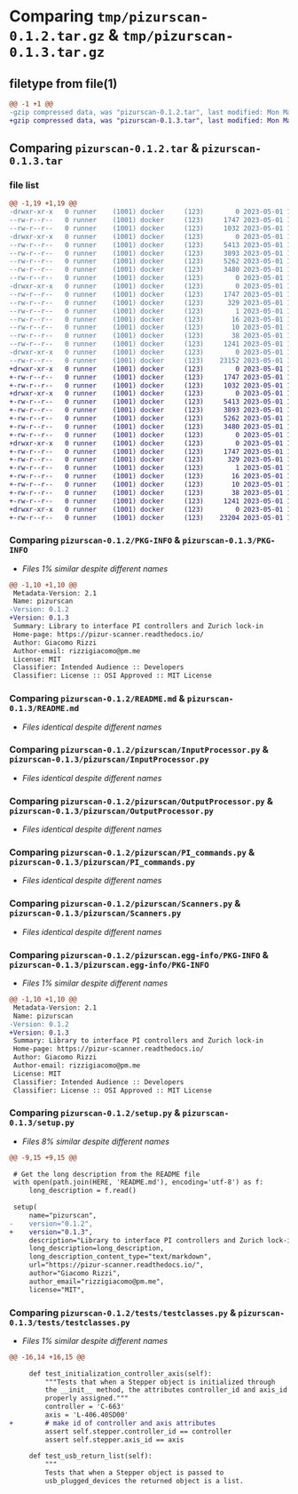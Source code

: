 # Comparing `tmp/pizurscan-0.1.2.tar.gz` & `tmp/pizurscan-0.1.3.tar.gz`

## filetype from file(1)

```diff
@@ -1 +1 @@
-gzip compressed data, was "pizurscan-0.1.2.tar", last modified: Mon May  1 12:03:50 2023, max compression
+gzip compressed data, was "pizurscan-0.1.3.tar", last modified: Mon May  1 13:02:13 2023, max compression
```

## Comparing `pizurscan-0.1.2.tar` & `pizurscan-0.1.3.tar`

### file list

```diff
@@ -1,19 +1,19 @@
-drwxr-xr-x   0 runner    (1001) docker     (123)        0 2023-05-01 12:03:50.171589 pizurscan-0.1.2/
--rw-r--r--   0 runner    (1001) docker     (123)     1747 2023-05-01 12:03:50.171589 pizurscan-0.1.2/PKG-INFO
--rw-r--r--   0 runner    (1001) docker     (123)     1032 2023-05-01 12:03:35.000000 pizurscan-0.1.2/README.md
-drwxr-xr-x   0 runner    (1001) docker     (123)        0 2023-05-01 12:03:50.171589 pizurscan-0.1.2/pizurscan/
--rw-r--r--   0 runner    (1001) docker     (123)     5413 2023-05-01 12:03:35.000000 pizurscan-0.1.2/pizurscan/InputProcessor.py
--rw-r--r--   0 runner    (1001) docker     (123)     3893 2023-05-01 12:03:35.000000 pizurscan-0.1.2/pizurscan/OutputProcessor.py
--rw-r--r--   0 runner    (1001) docker     (123)     5262 2023-05-01 12:03:35.000000 pizurscan-0.1.2/pizurscan/PI_commands.py
--rw-r--r--   0 runner    (1001) docker     (123)     3480 2023-05-01 12:03:35.000000 pizurscan-0.1.2/pizurscan/Scanners.py
--rw-r--r--   0 runner    (1001) docker     (123)        0 2023-05-01 12:03:35.000000 pizurscan-0.1.2/pizurscan/__init__.py
-drwxr-xr-x   0 runner    (1001) docker     (123)        0 2023-05-01 12:03:50.171589 pizurscan-0.1.2/pizurscan.egg-info/
--rw-r--r--   0 runner    (1001) docker     (123)     1747 2023-05-01 12:03:50.000000 pizurscan-0.1.2/pizurscan.egg-info/PKG-INFO
--rw-r--r--   0 runner    (1001) docker     (123)      329 2023-05-01 12:03:50.000000 pizurscan-0.1.2/pizurscan.egg-info/SOURCES.txt
--rw-r--r--   0 runner    (1001) docker     (123)        1 2023-05-01 12:03:50.000000 pizurscan-0.1.2/pizurscan.egg-info/dependency_links.txt
--rw-r--r--   0 runner    (1001) docker     (123)       16 2023-05-01 12:03:50.000000 pizurscan-0.1.2/pizurscan.egg-info/requires.txt
--rw-r--r--   0 runner    (1001) docker     (123)       10 2023-05-01 12:03:50.000000 pizurscan-0.1.2/pizurscan.egg-info/top_level.txt
--rw-r--r--   0 runner    (1001) docker     (123)       38 2023-05-01 12:03:50.171589 pizurscan-0.1.2/setup.cfg
--rw-r--r--   0 runner    (1001) docker     (123)     1241 2023-05-01 12:03:35.000000 pizurscan-0.1.2/setup.py
-drwxr-xr-x   0 runner    (1001) docker     (123)        0 2023-05-01 12:03:50.171589 pizurscan-0.1.2/tests/
--rw-r--r--   0 runner    (1001) docker     (123)    23152 2023-05-01 12:03:35.000000 pizurscan-0.1.2/tests/testclasses.py
+drwxr-xr-x   0 runner    (1001) docker     (123)        0 2023-05-01 13:02:13.407973 pizurscan-0.1.3/
+-rw-r--r--   0 runner    (1001) docker     (123)     1747 2023-05-01 13:02:13.407973 pizurscan-0.1.3/PKG-INFO
+-rw-r--r--   0 runner    (1001) docker     (123)     1032 2023-05-01 13:01:59.000000 pizurscan-0.1.3/README.md
+drwxr-xr-x   0 runner    (1001) docker     (123)        0 2023-05-01 13:02:13.407973 pizurscan-0.1.3/pizurscan/
+-rw-r--r--   0 runner    (1001) docker     (123)     5413 2023-05-01 13:01:59.000000 pizurscan-0.1.3/pizurscan/InputProcessor.py
+-rw-r--r--   0 runner    (1001) docker     (123)     3893 2023-05-01 13:01:59.000000 pizurscan-0.1.3/pizurscan/OutputProcessor.py
+-rw-r--r--   0 runner    (1001) docker     (123)     5262 2023-05-01 13:01:59.000000 pizurscan-0.1.3/pizurscan/PI_commands.py
+-rw-r--r--   0 runner    (1001) docker     (123)     3480 2023-05-01 13:01:59.000000 pizurscan-0.1.3/pizurscan/Scanners.py
+-rw-r--r--   0 runner    (1001) docker     (123)        0 2023-05-01 13:01:59.000000 pizurscan-0.1.3/pizurscan/__init__.py
+drwxr-xr-x   0 runner    (1001) docker     (123)        0 2023-05-01 13:02:13.407973 pizurscan-0.1.3/pizurscan.egg-info/
+-rw-r--r--   0 runner    (1001) docker     (123)     1747 2023-05-01 13:02:13.000000 pizurscan-0.1.3/pizurscan.egg-info/PKG-INFO
+-rw-r--r--   0 runner    (1001) docker     (123)      329 2023-05-01 13:02:13.000000 pizurscan-0.1.3/pizurscan.egg-info/SOURCES.txt
+-rw-r--r--   0 runner    (1001) docker     (123)        1 2023-05-01 13:02:13.000000 pizurscan-0.1.3/pizurscan.egg-info/dependency_links.txt
+-rw-r--r--   0 runner    (1001) docker     (123)       16 2023-05-01 13:02:13.000000 pizurscan-0.1.3/pizurscan.egg-info/requires.txt
+-rw-r--r--   0 runner    (1001) docker     (123)       10 2023-05-01 13:02:13.000000 pizurscan-0.1.3/pizurscan.egg-info/top_level.txt
+-rw-r--r--   0 runner    (1001) docker     (123)       38 2023-05-01 13:02:13.407973 pizurscan-0.1.3/setup.cfg
+-rw-r--r--   0 runner    (1001) docker     (123)     1241 2023-05-01 13:01:59.000000 pizurscan-0.1.3/setup.py
+drwxr-xr-x   0 runner    (1001) docker     (123)        0 2023-05-01 13:02:13.407973 pizurscan-0.1.3/tests/
+-rw-r--r--   0 runner    (1001) docker     (123)    23204 2023-05-01 13:01:59.000000 pizurscan-0.1.3/tests/testclasses.py
```

### Comparing `pizurscan-0.1.2/PKG-INFO` & `pizurscan-0.1.3/PKG-INFO`

 * *Files 1% similar despite different names*

```diff
@@ -1,10 +1,10 @@
 Metadata-Version: 2.1
 Name: pizurscan
-Version: 0.1.2
+Version: 0.1.3
 Summary: Library to interface PI controllers and Zurich lock-in
 Home-page: https://pizur-scanner.readthedocs.io/
 Author: Giacomo Rizzi
 Author-email: rizzigiacomo@pm.me
 License: MIT
 Classifier: Intended Audience :: Developers
 Classifier: License :: OSI Approved :: MIT License
```

### Comparing `pizurscan-0.1.2/README.md` & `pizurscan-0.1.3/README.md`

 * *Files identical despite different names*

### Comparing `pizurscan-0.1.2/pizurscan/InputProcessor.py` & `pizurscan-0.1.3/pizurscan/InputProcessor.py`

 * *Files identical despite different names*

### Comparing `pizurscan-0.1.2/pizurscan/OutputProcessor.py` & `pizurscan-0.1.3/pizurscan/OutputProcessor.py`

 * *Files identical despite different names*

### Comparing `pizurscan-0.1.2/pizurscan/PI_commands.py` & `pizurscan-0.1.3/pizurscan/PI_commands.py`

 * *Files identical despite different names*

### Comparing `pizurscan-0.1.2/pizurscan/Scanners.py` & `pizurscan-0.1.3/pizurscan/Scanners.py`

 * *Files identical despite different names*

### Comparing `pizurscan-0.1.2/pizurscan.egg-info/PKG-INFO` & `pizurscan-0.1.3/pizurscan.egg-info/PKG-INFO`

 * *Files 1% similar despite different names*

```diff
@@ -1,10 +1,10 @@
 Metadata-Version: 2.1
 Name: pizurscan
-Version: 0.1.2
+Version: 0.1.3
 Summary: Library to interface PI controllers and Zurich lock-in
 Home-page: https://pizur-scanner.readthedocs.io/
 Author: Giacomo Rizzi
 Author-email: rizzigiacomo@pm.me
 License: MIT
 Classifier: Intended Audience :: Developers
 Classifier: License :: OSI Approved :: MIT License
```

### Comparing `pizurscan-0.1.2/setup.py` & `pizurscan-0.1.3/setup.py`

 * *Files 8% similar despite different names*

```diff
@@ -9,15 +9,15 @@
 
 # Get the long description from the README file
 with open(path.join(HERE, 'README.md'), encoding='utf-8') as f:
     long_description = f.read()
 
 setup(
     name="pizurscan",
-    version="0.1.2",
+    version="0.1.3",
     description="Library to interface PI controllers and Zurich lock-in",
     long_description=long_description,
     long_description_content_type="text/markdown",
     url="https://pizur-scanner.readthedocs.io/",
     author="Giacomo Rizzi",
     author_email="rizzigiacomo@pm.me",
     license="MIT",
```

### Comparing `pizurscan-0.1.2/tests/testclasses.py` & `pizurscan-0.1.3/tests/testclasses.py`

 * *Files 1% similar despite different names*

```diff
@@ -16,14 +16,15 @@
     
     def test_initialization_controller_axis(self):
         """Tests that when a Stepper object is initialized through
         the __init__ method, the attributes controller_id and axis_id are
         properly assigned."""
         controller = 'C-663'
         axis = 'L-406.40SD00'
+        # make id of controller and axis attributes
         assert self.stepper.controller_id == controller
         assert self.stepper.axis_id == axis
             
     def test_usb_return_list(self):
         """
         Tests that when a Stepper object is passed to 
         usb_plugged_devices the returned object is a list.
```

